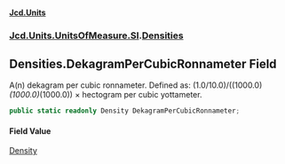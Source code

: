 #### [Jcd.Units](index.md 'index')
### [Jcd.Units.UnitsOfMeasure.SI](Jcd.Units.UnitsOfMeasure.SI.md 'Jcd.Units.UnitsOfMeasure.SI').[Densities](Densities.md 'Jcd.Units.UnitsOfMeasure.SI.Densities')

## Densities.DekagramPerCubicRonnameter Field

A(n) dekagram per cubic ronnameter. Defined as: (1.0/10.0)/((1000.0)*(1000.0)*(1000.0)) × hectogram per cubic yottameter.

```csharp
public static readonly Density DekagramPerCubicRonnameter;
```

#### Field Value
[Density](Density.md 'Jcd.Units.UnitTypes.Density')